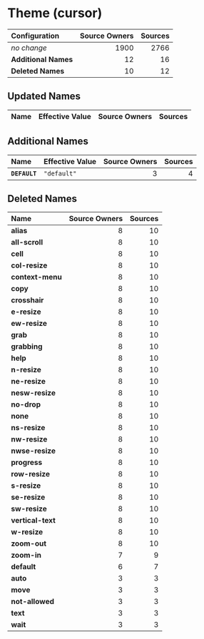 # Theme (cursor)

| Configuration | Source Owners | Sources |
| :------------ | ------------: | ------: |
| *no change* | 1900 | 2766 |
| **Additional Names** | 12 | 16 |
| **Deleted Names** | 10 | 12 |

## Updated Names

| Name | Effective Value | Source Owners | Sources |
| :--- | :-------------- | ------------: | ------: |

## Additional Names

| Name | Effective Value | Source Owners | Sources |
| :--- | :-------------- | ------------: | ------: |
| **`DEFAULT`** | `"default"` | 3 | 4 |

## Deleted Names

| Name | Source Owners | Sources |
| :--- | ------------: | ------: |
| **alias** | 8 | 10 |
| **all-scroll** | 8 | 10 |
| **cell** | 8 | 10 |
| **col-resize** | 8 | 10 |
| **context-menu** | 8 | 10 |
| **copy** | 8 | 10 |
| **crosshair** | 8 | 10 |
| **e-resize** | 8 | 10 |
| **ew-resize** | 8 | 10 |
| **grab** | 8 | 10 |
| **grabbing** | 8 | 10 |
| **help** | 8 | 10 |
| **n-resize** | 8 | 10 |
| **ne-resize** | 8 | 10 |
| **nesw-resize** | 8 | 10 |
| **no-drop** | 8 | 10 |
| **none** | 8 | 10 |
| **ns-resize** | 8 | 10 |
| **nw-resize** | 8 | 10 |
| **nwse-resize** | 8 | 10 |
| **progress** | 8 | 10 |
| **row-resize** | 8 | 10 |
| **s-resize** | 8 | 10 |
| **se-resize** | 8 | 10 |
| **sw-resize** | 8 | 10 |
| **vertical-text** | 8 | 10 |
| **w-resize** | 8 | 10 |
| **zoom-out** | 8 | 10 |
| **zoom-in** | 7 | 9 |
| **default** | 6 | 7 |
| **auto** | 3 | 3 |
| **move** | 3 | 3 |
| **not-allowed** | 3 | 3 |
| **text** | 3 | 3 |
| **wait** | 3 | 3 |
